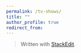 ```yaml
---
permalink: /tv-shows/
title: ""
author_profile: true
redirect_from:
---
```



> Written with [StackEdit](https://stackedit.io/).
<!--stackedit_data:
eyJoaXN0b3J5IjpbMjc4OTQ4MDRdfQ==
-->